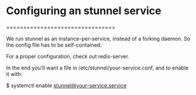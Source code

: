 # Configuring an stunnel service
================================

We run stunnel as an instance-per-service, instead of a forking daemon.  So
the config file has to be self-contained.

For a proper configuration, check out redis-server.

In the end you'll want a file in /etc/stunnel/your-service.conf, and to enable
it with:

 $ systemctl enable stunnel@your-service.service
